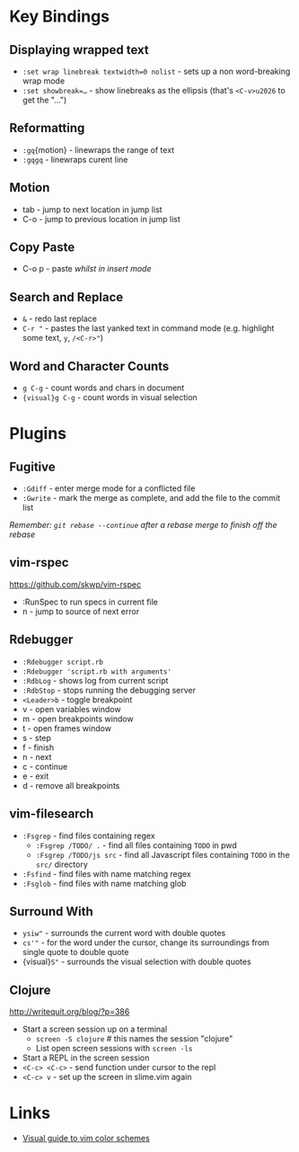 # Key Bindings

## Displaying wrapped text
* `:set wrap linebreak textwidth=0 nolist` - sets up a non word-breaking wrap mode
* `:set showbreak=…` - show linebreaks as the ellipsis (that's `<C-v>u2026` to get the "…")

## Reformatting 

* `:gq`{motion} - linewraps the range of text
* `:gqgq` - linewraps curent line

## Motion

* tab - jump to next location in jump list
* C-o - jump to previous location in jump list

## Copy Paste

* C-o p - paste *whilst in insert mode*

## Search and Replace

* `&` - redo last replace
* `C-r "` - pastes the last yanked text in command mode (e.g. highlight some text, `y`, `/<C-r>"`)

## Word and Character Counts

* `g C-g` - count words and chars in document
* `{visual}g C-g` - count words in visual selection

# Plugins

## Fugitive

* `:Gdiff` - enter merge mode for a conflicted file
* `:Gwrite` - mark the merge as complete, and add the file to the commit list

*Remember: `git rebase --continue` after a rebase merge to finish off the rebase*

## vim-rspec

<https://github.com/skwp/vim-rspec>

* :RunSpec to run specs in current file
* n - jump to source of next error

## Rdebugger

* `:Rdebugger script.rb`
* `:Rdebugger 'script.rb with arguments'`
* `:RdbLog` - shows log from current script
* `:RdbStop` - stops running the debugging server
* `<Leader>b` - toggle breakpoint
* <Leader>v - open variables window
* <Leader>m - open breakpoints window
* <Leader>t - open frames window
* <Leader>s - step
* <Leader>f - finish
* <Leader>n - next
* <Leader>c - continue
* <Leader>e - exit
* <Leader>d - remove all breakpoints

## vim-filesearch

* `:Fsgrep` - find files containing regex 
	* `:Fsgrep /TODO/ .` - find all files containing `TODO` in pwd
	* `:Fsgrep /TODO/js src` - find all Javascript files containing `TODO` in the `src/` directory
* `:Fsfind` - find files with name matching regex
* `:Fsglob` - find files with name matching glob

## Surround With

* `ysiw"` - surrounds the current word with double quotes
* `cs'"` - for the word under the cursor, change its surroundings from single quote to double quote
* {visual}`S"` - surrounds the visual selection with double quotes

## Clojure

http://writequit.org/blog/?p=386
* Start a screen session up on a terminal
  * `screen -S clojure` # this names the session "clojure"
  * List open screen sessions with `screen -ls`
* Start a REPL in the screen session
* `<C-c> <C-c>` - send function under cursor to the repl
* `<C-c> v` - set up the screen in slime.vim again

# Links

* [Visual guide to vim color schemes](http://vimcolorschemetest.googlecode.com/svn/html/index-java.html)
